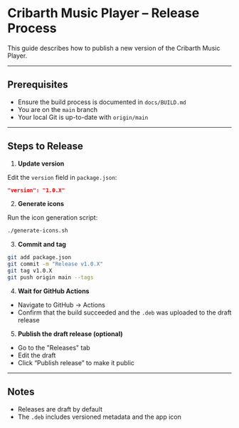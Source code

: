 # Cribarth Music Player – Release Process

This guide describes how to publish a new version of the Cribarth Music Player.

---

## Prerequisites

- Ensure the build process is documented in `docs/BUILD.md`
- You are on the `main` branch
- Your local Git is up-to-date with `origin/main`

---

## Steps to Release

1. **Update version**

Edit the `version` field in `package.json`:

```json
"version": "1.0.X"
```

2. **Generate icons**

Run the icon generation script:

```bash
./generate-icons.sh
```

3. **Commit and tag**

```bash
git add package.json
git commit -m "Release v1.0.X"
git tag v1.0.X
git push origin main --tags
```

4. **Wait for GitHub Actions**

- Navigate to GitHub → Actions
- Confirm that the build succeeded and the `.deb` was uploaded to the draft release

5. **Publish the draft release (optional)**

- Go to the "Releases" tab
- Edit the draft
- Click “Publish release” to make it public

---

## Notes

- Releases are draft by default
- The `.deb` includes versioned metadata and the app icon
